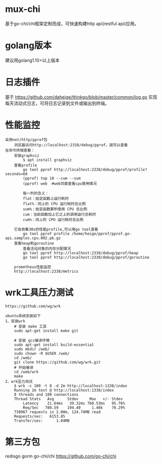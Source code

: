 # mux-chi
  基于go-chi/chi框架定制而成，可快速构建http api(restful api)应用。

# golang版本
  建议用golang1.10+以上版本

# 日志插件
  基于 https://github.com/daheige/thinkgo/blob/master/common/log.go 实现每天流动式日志，可将日志记录到文件或输出到终端。

# 性能监控
    采用net/http/pprof包
        浏览器访问http://localhost:2338/debug/pprof，就可以查看
    在命令终端查看：
        安装graphviz
            $ apt install graphviz
        查看profile
            go tool pprof http://localhost:2338/debug/pprof/profile?seconds=60
            (pprof) top 10 --cum --sum
            (pprof) web  #web页面查看cpu使用情况

            每一列的含义：
            flat：给定函数上运行耗时
            flat%：同上的 CPU 运行耗时总比例
            sum%：给定函数累积使用 CPU 总比例
            cum：当前函数加上它之上的调用运行总耗时
            cum%：同上的 CPU 运行耗时总比例

        它会收集30s的性能profile,可以用go tool查看
            go tool pprof profile /home/heige/pprof/pprof.go-api.samples.cpu.002.pb.gz
        查看heap和goroutine
            查看活动对象的内存分配情况
            go tool pprof http://localhost:2338/debug/pprof/heap
            go tool pprof http://localhost:2338/debug/pprof/goroutine
        
        prometheus性能监控
        http://localhost:2338/metrics

# wrk工具压力测试
    https://github.com/wg/wrk
    
    ubuntu系统安装如下
    1、安装wrk
        # 安装 make 工具
        sudo apt-get install make git
        
        # 安装 gcc编译环境
        sudo apt-get install build-essential
        sudo mkdir /web/
        sudo chown -R $USER /web/
        cd /web/
        git clone https://github.com/wg/wrk.git
        # 开始编译
        cd /web/wrk
        make
    2、wrk压力测试
        $ wrk -c 100 -t 8 -d 2m http://localhost:1338/index
        Running 2m test @ http://localhost:1338/index
        8 threads and 100 connections
        Thread Stats   Avg      Stdev     Max   +/- Stdev
            Latency    21.64ms   39.32ms 760.53ms   95.76%
            Req/Sec   780.59    194.40     1.46k    70.29%
        738967 requests in 2.00m, 124.74MB read
        Requests/sec:   6153.85
        Transfer/sec:      1.04MB

# 第三方包
  redisgo
  gorm
  go-chi/chi https://github.com/go-chi/chi
